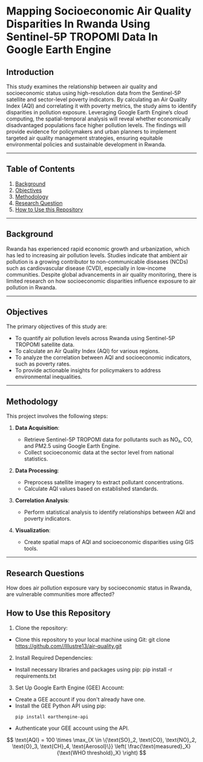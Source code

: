 # Mapping Socioeconomic Air Quality Disparities In Rwanda Using Sentinel-5P TROPOMI Data In Google Earth Engine

## Introduction

This study examines the relationship between air quality and socioeconomic status using high-resolution data from the Sentinel-5P satellite and sector-level poverty indicators. By calculating an Air Quality Index (AQI) and correlating it with poverty metrics, the study aims to identify disparities in pollution exposure. Leveraging Google Earth Engine’s cloud computing, the spatial-temporal analysis will reveal whether economically disadvantaged populations face higher pollution levels. The findings will provide evidence for policymakers and urban planners to implement targeted air quality management strategies, ensuring equitable environmental policies and sustainable development in Rwanda.

---

## Table of Contents

1. [Background](#background)
2. [Objectives](#objectives)
3. [Methodology](#methodology)
4. [Research Question](#research-question)
5. [How to Use this Repository](#how-to-use-this-repository)
---

## Background

Rwanda has experienced rapid economic growth and urbanization, which has led to increasing air pollution levels. Studies indicate that ambient air pollution is a growing contributor to non-communicable diseases (NCDs) such as cardiovascular disease (CVD), especially in low-income communities. Despite global advancements in air quality monitoring, there is limited research on how socioeconomic disparities influence exposure to air pollution in Rwanda.

---

## Objectives

The primary objectives of this study are:

- To quantify air pollution levels across Rwanda using Sentinel-5P TROPOMI satellite data.
- To calculate an Air Quality Index (AQI) for various regions.
- To analyze the correlation between AQI and socioeconomic indicators, such as poverty rates.
- To provide actionable insights for policymakers to address environmental inequalities.

---

## Methodology

This project involves the following steps:

1. **Data Acquisition**:
   - Retrieve Sentinel-5P TROPOMI data for pollutants such as NO₂, CO, and PM2.5 using Google Earth Engine.
   - Collect socioeconomic data at the sector level from national statistics.

2. **Data Processing**:
   - Preprocess satellite imagery to extract pollutant concentrations.
   - Calculate AQI values based on established standards.

3. **Correlation Analysis**:
   - Perform statistical analysis to identify relationships between AQI and poverty indicators.

4. **Visualization**:
   - Create spatial maps of AQI and socioeconomic disparities using GIS tools.

---

## Research Questions

How does air pollution exposure vary by socioeconomic status in Rwanda, are vulnerable communities more affected?

## How to Use this Repository

1. Clone the repository:
- Clone this repository to your local machine using Git: git clone https://github.com//Illustre13/air-quality.git
2. Install Required Dependencies:
- Install necessary libraries and packages using pip: pip install -r requirements.txt
3. Set Up Google Earth Engine (GEE) Account:
- Create a GEE account if you don't already have one.
- Install the GEE Python API using pip:
  ```
  pip install earthengine-api
  ```
- Authenticate your GEE account using the API.


$$
\text{AQI} = 100 \times \max_{X \in \{\text{SO}_2, \text{CO}, \text{NO}_2, \text{O}_3, \text{CH}_4, \text{Aerosol}\}} \left( \frac{\text{measured}_X}{\text{WHO threshold}_X} \right)
$$
